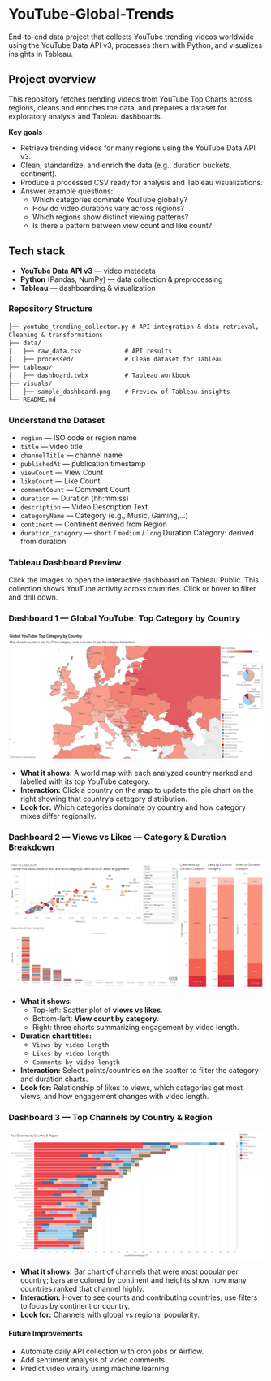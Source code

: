# YouTube-Global-Trends
End-to-end data project that collects YouTube trending videos worldwide using the YouTube Data API v3, processes them with Python, and visualizes insights in Tableau.

## Project overview
This repository fetches trending videos from YouTube Top Charts across regions, cleans and enriches the data, and prepares a dataset for exploratory analysis and Tableau dashboards.

**Key goals**
- Retrieve trending videos for many regions using the YouTube Data API v3.
- Clean, standardize, and enrich the data (e.g., duration buckets, continent).
- Produce a processed CSV ready for analysis and Tableau visualizations.
- Answer example questions:
  - Which categories dominate YouTube globally?
  - How do video durations vary across regions?
  - Which regions show distinct viewing patterns?
  - Is there a pattern between view count and like count?

## Tech stack
- **YouTube Data API v3** — video metadata  
- **Python** (Pandas, NumPy) — data collection & preprocessing  
- **Tableau** — dashboarding & visualization

### Repository Structure
```
├── youtube_trending_collector.py # API integration & data retrieval, Cleaning & transformations
├── data/
│   ├── raw_data.csv            # API results
│   ├── processed/              # Clean dataset for Tableau
├── tableau/
│   ├── dashboard.twbx          # Tableau workbook
├── visuals/
│   ├── sample_dashboard.png    # Preview of Tableau insights
└── README.md
```

### Understand the Dataset
- `region` — ISO code or region name  
- `title` — video title  
- `channelTitle` — channel name  
- `publishedAt` — publication timestamp
- `viewCount` — View Count 
- `likeCount` — Like Count
- `commentCount` — Comment Count  
- `duration` — Duration (hh:mm:ss) 
- `description` — Video Description Text  
- `categoryName` — Category (e.g., Music, Gaming,...)  
- `continent` — Continent derived from Region
- `duration_category` — `short` / `medium` / `long` Duration Category: derived from duration 
### Tableau Dashboard Preview
Click the images to open the interactive dashboard on Tableau Public.
This collection shows YouTube activity across countries. Click or hover to filter and drill down.

### Dashboard 1 — **Global YouTube: Top Category by Country**
[![01-global-top-categories](visuals/01-global-top-categories.png)]([https://public.tableau.com/views/YourWorkbook/SheetNam](https://public.tableau.com/views/01-global-top-categories/GeographicalAnalysis?:language=de-DE&:sid=&:redirect=auth&:display_count=n&:origin=viz_share_link))
- **What it shows:** A world map with each analyzed country marked and labelled with its top YouTube category.  
- **Interaction:** Click a country on the map to update the pie chart on the right showing that country’s category distribution.  
- **Look for:** Which categories dominate by country and how category mixes differ regionally.

### Dashboard 2 — **Views vs Likes — Category & Duration Breakdown**
[![02-views-likes-duration](visuals/02-views-likes-duration.png)]([https://public.tableau.com/views/YourWorkbook/SheetNam](https://public.tableau.com/views/02-views-likes-duration/DataAnalysis?:language=de-DE&:sid=&:redirect=auth&:display_count=n&:origin=viz_share_link))
- **What it shows:**  
  - Top-left: Scatter plot of **views vs likes**.  
  - Bottom-left: **View count by category**.  
  - Right: three charts summarizing engagement by video length.  
- **Duration chart titles:**  
  - `Views by video length`  
  - `Likes by video length`  
  - `Comments by video length`  
- **Interaction:** Select points/countries on the scatter to filter the category and duration charts.  
- **Look for:** Relationship of likes to views, which categories get most views, and how engagement changes with video length.

### Dashboard 3 — **Top Channels by Country & Region**
[![03-top-channels-by-region](visuals/03-top-channels-by-region.png)]([https://public.tableau.com/views/YourWorkbook/SheetName3](https://public.tableau.com/views/03-top-channels-by-region/MostPopularChannels?:language=de-DE&:sid=&:redirect=auth&:display_count=n&:origin=viz_share_link))
- **What it shows:** Bar chart of channels that were most popular per country; bars are colored by continent and heights show how many countries ranked that channel highly.  
- **Interaction:** Hover to see counts and contributing countries; use filters to focus by continent or country.  
- **Look for:** Channels with global vs regional popularity.



#### Future Improvements
- Automate daily API collection with cron jobs or Airflow.
- Add sentiment analysis of video comments.
- Predict video virality using machine learning.
